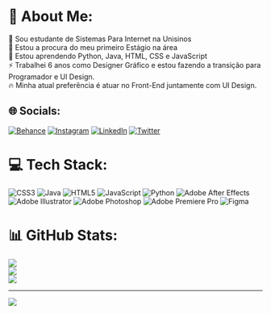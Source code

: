 # 💫 About Me:
🔭 Sou estudante de Sistemas Para Internet na Unisinos<br>🤝 Estou a procura do meu primeiro Estágio na área<br>🌱 Estou aprendendo Python, Java, HTML, CSS e JavaScript<br>⚡ Trabalhei 6 anos como Designer Gráfico e estou fazendo a transição para Programador e UI Design.<br>🔥 Minha atual preferência é atuar no Front-End juntamente com UI Design.


## 🌐 Socials:
[![Behance](https://img.shields.io/badge/Behance-1769ff?logo=behance&logoColor=white)](https://www.behance.net/JoaoHirt) [![Instagram](https://img.shields.io/badge/Instagram-%23E4405F.svg?logo=Instagram&logoColor=white)](https://www.instagram.com/joaohirt_/) [![LinkedIn](https://img.shields.io/badge/LinkedIn-%230077B5.svg?logo=linkedin&logoColor=white)](https://www.linkedin.com/in/joaohirt/) [![Twitter](https://img.shields.io/badge/Twitter-%231DA1F2.svg?logo=Twitter&logoColor=white)](https://twitter.com/Hirtt_) 

# 💻 Tech Stack:
![CSS3](https://img.shields.io/badge/css3-%231572B6.svg?style=flat&logo=css3&logoColor=white) ![Java](https://img.shields.io/badge/java-%23ED8B00.svg?style=flat&logo=java&logoColor=white) ![HTML5](https://img.shields.io/badge/html5-%23E34F26.svg?style=flat&logo=html5&logoColor=white) ![JavaScript](https://img.shields.io/badge/javascript-%23323330.svg?style=flat&logo=javascript&logoColor=%23F7DF1E) ![Python](https://img.shields.io/badge/python-3670A0?style=flat&logo=python&logoColor=ffdd54) ![Adobe After Effects](https://img.shields.io/badge/Adobe%20After%20Effects-9999FF.svg?style=flat&logo=Adobe%20After%20Effects&logoColor=white) ![Adobe Illustrator](https://img.shields.io/badge/adobeillustrator-%23FF9A00.svg?style=flat&logo=adobeillustrator&logoColor=white) ![Adobe Photoshop](https://img.shields.io/badge/adobephotoshop-%2331A8FF.svg?style=flat&logo=adobephotoshop&logoColor=white) ![Adobe Premiere Pro](https://img.shields.io/badge/Adobe%20Premiere%20Pro-9999FF.svg?style=flat&logo=Adobe%20Premiere%20Pro&logoColor=white) 	![Figma](https://img.shields.io/badge/figma-%23F24E1E.svg?style=flat&logo=figma&logoColor=white)
# 📊 GitHub Stats:
![](https://github-readme-stats.vercel.app/api?username=Joao-Hirt&theme=dark&hide_border=false&include_all_commits=false&count_private=false)<br/>
![](https://github-readme-streak-stats.herokuapp.com/?user=Joao-Hirt&theme=dark&hide_border=false)<br/>
![](https://github-readme-stats.vercel.app/api/top-langs/?username=Joao-Hirt&theme=dark&hide_border=false&include_all_commits=false&count_private=false&layout=compact)

---
[![](https://visitcount.itsvg.in/api?id=Joao-Hirt&icon=2&color=7)](https://visitcount.itsvg.in)

<!-- Proudly created with GPRM ( https://gprm.itsvg.in ) -->
